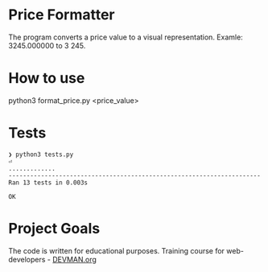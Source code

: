 # Price Formatter

The program converts a price value to a visual representation. Examle: 3245.000000 to 3 245.

# How to use

python3 format_price.py \<price_value\>

# Tests

```
❯ python3 tests.py                                                                                                                                                    ⏎
.............
----------------------------------------------------------------------
Ran 13 tests in 0.003s

OK
```

# Project Goals

The code is written for educational purposes. Training course for web-developers - [DEVMAN.org](https://devman.org)
